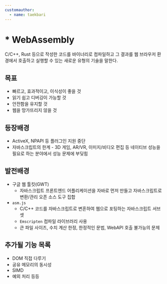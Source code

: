 ```yaml
---
customauthor:
  - name: taekbari
---
```


# * WebAssembly  
<Author/>

C/C++, Rust 등으로 작성한 코드를 바이너리로 컴파일하고 그 결과를 웹 브라우저 환경에서 호출하고 실행할 수 있는 새로운 유형의 기술을 말한다.

## 목표  

* 빠르고, 효과적이고, 이식성이 좋을 것
* 읽기 쉽고 디버깅이 가능할 것  
* 안전함을 유지할 것  
* 웹을 망가뜨리지 않을 것  

## 등장배경  

* ActiveX, NPAPI 등 플러그인 지원 중단
* 자바스크립트의 한계 - 3D 게임, AR/VR, 이미지/비디오 편집 등 네이티브 성능을 필요로 하는 분야에서 성능 문제에 부딪힘

## 발전배경  

* 구글 웹 툴킷(GWT)
  * 자바스크립트 프론트엔드 어플리케이션을 자바로 먼저 만들고 자바스크립트로 변환/관리 오픈 소스 도구 집합  
* `asm.js`
  * C/C++ 코드를 자바스크립트로 변혼하여 웹으로 포팅하는 자바스크립트 서브셋
  * `Emscripten` 컴파일 라이브러리 사용
  * 큰 파일 사이즈, 수치 계산 한정, 한정적인 문법, WebAPI 호출 불가능의 문제


## 추가될 기능 목록

* DOM 직접 다루기
* 공유 메모리의 동시성
* SIMD
* 예외 처리 등등